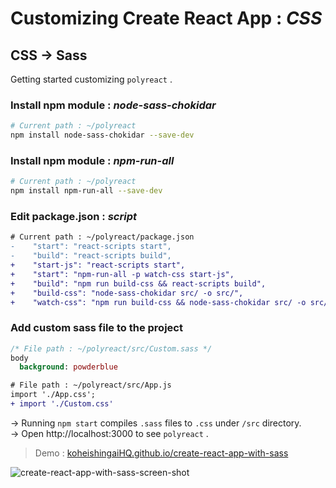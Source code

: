 # Customizing Create React App : *CSS*

## CSS → Sass
Getting started customizing `polyreact` .

### Install npm module : *node-sass-chokidar*
```bash
# Current path : ~/polyreact
npm install node-sass-chokidar --save-dev
```

### Install npm module : *npm-run-all*
```bash
# Current path : ~/polyreact
npm install npm-run-all --save-dev
```

### Edit package.json : *script*
```diff
# Current path : ~/polyreact/package.json
-    "start": "react-scripts start",
-    "build": "react-scripts build",
+    "start-js": "react-scripts start",
+    "start": "npm-run-all -p watch-css start-js",
+    "build": "npm run build-css && react-scripts build",
+    "build-css": "node-sass-chokidar src/ -o src/",
+    "watch-css": "npm run build-css && node-sass-chokidar src/ -o src/ --watch --recursive",
```

### Add custom sass file to the project
```sass
/* File path : ~/polyreact/src/Custom.sass */
body
  background: powderblue
```

```diff
# File path : ~/polyreact/src/App.js
import './App.css';
+ import './Custom.css'
```

→ Running `npm start` compiles `.sass` files to `.css` under `/src` directory.  
→ Open http://localhost:3000 to see `polyreact` .

> Demo : [koheishingaiHQ.github.io/create-react-app-with-sass](https://koheishingaihq.github.io/create-react-app-with-sass)

![create-react-app-with-sass-screen-shot](https://c1.staticflickr.com/5/4465/36878306283_8811ec8516_b.jpg)
